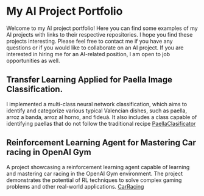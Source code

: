 # My AI Project Portfolio

Welcome to my AI project portfolio! Here you can find some examples of my AI projects with links to their respective repositories.
I hope you find these projects interesting. Please feel free to contact me if you have any questions or if you would like to collaborate on an AI project. If you are interested in hiring me for an AI-related position, I am open to job opportunities as well.

## Transfer Learning Applied for Paella Image Classification.
I implemented a multi-class neural network classification, which aims to identify and categorize various typical Valencian dishes, such as paella, arroz a banda, arroz al horno, and fideuà. It also includes a class capable of identifying paellas that do not follow the traditional recipe
[PaellaClasificator](https://github.com/ramalmar/)

## Reinforcement Learning Agent for Mastering Car racing in OpenAI Gym
A project showcasing a reinforcement learning agent capable of learning and mastering car racing in the OpenAI Gym environment. The project demonstrates the potential of RL techniques to solve complex gaming problems and other real-world applications.
[CarRacing](https://github.com/ramalmar/)








